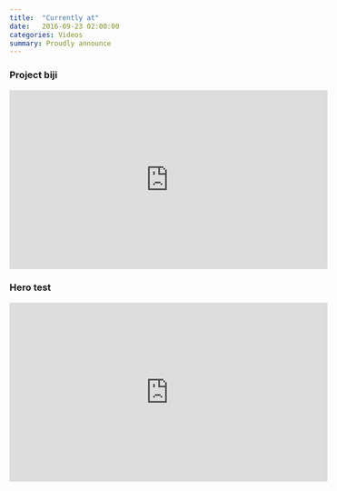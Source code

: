 ```yaml
---
title:  "Currently at"
date:   2016-09-23 02:00:00
categories: Videos
summary: Proudly announce
---
```


### Project biji

<iframe width="560" height="315" src="https://www.youtube.com/embed/fhUfgvQg2z8" frameborder="0" allowfullscreen></iframe>

### Hero test

<iframe width="560" height="315" src="https://www.youtube.com/embed/t9KdxzmtY1U" frameborder="0" allowfullscreen></iframe>

